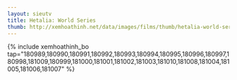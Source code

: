 ```yaml
---
layout: sieutv
title: Hetalia: World Series
thumb: http://xemhoathinh.net/data/images/films/thumb/hetalia-world-series-hetalia-world-series-2012.jpg
---
```

{% include xemhoathinh_bo tap="180989,180990,180991,180992,180993,180994,180995,180996,180997,180998,181009,180999,181000,181001,181002,181003,181010,181008,181004,181005,181006,181007" %} 
